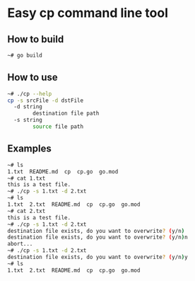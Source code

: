 # Easy cp command line tool

## How to build

```bash
~# go build
```

## How to use

```bash
~# ./cp --help
cp -s srcFile -d dstFile
  -d string
        destination file path
  -s string
        source file path
```

## Examples

```bash
~# ls
1.txt  README.md  cp  cp.go  go.mod
~# cat 1.txt
this is a test file.
~# ./cp -s 1.txt -d 2.txt
~# ls
1.txt  2.txt  README.md  cp  cp.go  go.mod
~# cat 2.txt
this is a test file.
~# ./cp -s 1.txt -d 2.txt
destination file exists, do you want to overwrite? (y/n)
destination file exists, do you want to overwrite? (y/n)n
abort...
~# ./cp -s 1.txt -d 2.txt
destination file exists, do you want to overwrite? (y/n)y
~# ls
1.txt  2.txt  README.md  cp  cp.go  go.mod
```
